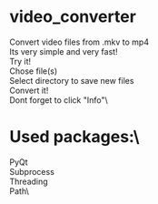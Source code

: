 # video_converter
Convert video files from .mkv to mp4\
Its very simple and very fast!\
Try it!\
Chose file(s)\
Select directory to save new files\
Convert it!\
Dont forget to click "Info"\

# Used packages:\
PyQt\
Subprocess\
Threading\
Path\
